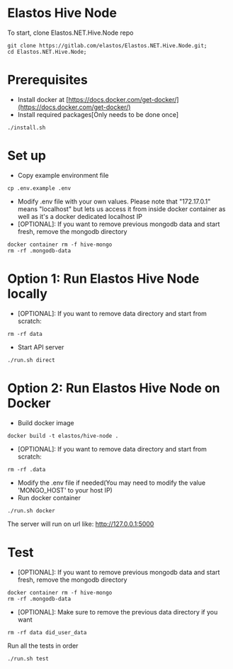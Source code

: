 # Elastos Hive Node

To start, clone Elastos.NET.Hive.Node repo
```
git clone https://gitlab.com/elastos/Elastos.NET.Hive.Node.git;
cd Elastos.NET.Hive.Node;
```

# Prerequisites
- Install docker at [https://docs.docker.com/get-docker/](https://docs.docker.com/get-docker/)
- Install required packages[Only needs to be done once]
```
./install.sh
```

# Set up
- Copy example environment file
```
cp .env.example .env
```
- Modify .env file with your own values. Please note that "172.17.0.1" means "localhost" but lets us access it from inside 
docker container as well as it's a docker dedicated localhost IP
- [OPTIONAL]: If you want to remove previous mongodb data and start fresh, remove the mongodb directory
```
docker container rm -f hive-mongo
rm -rf .mongodb-data
```

# Option 1: Run Elastos Hive Node locally
- [OPTIONAL]: If you want to remove data directory and start from scratch:
```
rm -rf data
```
- Start API server
```
./run.sh direct
```

# Option 2: Run Elastos Hive Node on Docker
- Build docker image
``` 
docker build -t elastos/hive-node .
```
- [OPTIONAL]: If you want to remove data directory and start from scratch:
```
rm -rf .data
```
- Modify the .env file if needed(You may need to modify the value 'MONGO_HOST' to your host IP)
- Run docker container
```
./run.sh docker 
```
        
The server will run on url like: http://127.0.0.1:5000

# Test
- [OPTIONAL]: If you want to remove previous mongodb data and start fresh, remove the mongodb directory
```
docker container rm -f hive-mongo
rm -rf .mongodb-data
```
- [OPTIONAL]: Make sure to remove the previous data directory if you want
```
rm -rf data did_user_data
```
Run all the tests in order
```
./run.sh test
```
